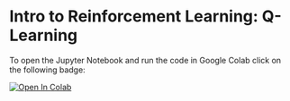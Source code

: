 # Intro to Reinforcement Learning: Q-Learning


To open the Jupyter Notebook and run the code in Google Colab click on the following badge:

<a target="_blank" href="https://colab.research.google.com/github/ai-fm/q-learning-notbeook/blob/main/Q_Learning_exercise.ipynb">
  <img src="https://colab.research.google.com/assets/colab-badge.svg" alt="Open In Colab"/>
</a>
